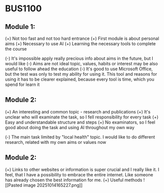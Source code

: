 
# BUS1100
## Module 1:
(+) Not too fast and not too hard entrance 
(+) First module is about personal aims
(+) Necessary to use AI
(+) Learning the necessary tools to complete the course



(-) It's impossible apply really precious info about aims in the future, but I would like
(-) Aims are not ideal topic, values, habits or interest may be also useful to follow ahead the education
(-) It's good to use Microsoft Office, but the test was only to test my ability for using it. This tool and reasons for using it has to be clearer explained, because every tool is time, which you spend for learn it


## Module 2:

(+) An interesting and common topic - research and publications
(+) It's unclear who will examinate the task, so I fell responsibility for every task
(+) Easy and understandable structure and steps
(+) No examinators, so I feel good about doing the task and using AI throughout my own way

(-) The main task limited by "local health" topic. I would like to do different research, related with my own aims or values now


## Module 2:

(+) Links to other websites or information is super crucial and I really like it. I feel, that I have a possibility to embrace the entire internet. Like someone has already chosen the best information for me. 
(+) Useful methods
![[Pasted image 20251014165227.png]]



